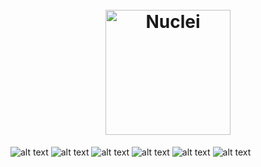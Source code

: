 <h1 align="center">
  <br>
  <a href="https://nuclei.projectdiscovery.io"><img src="static/nuclei-logo.png" width="200px" alt="Nuclei"></a>
</h1>

![ alt text ](https://img.shields.io/badge/HTML-0.2.1-E34F26?style=for-the-badge&logo=HTML)
![ alt text ](https://img.shields.io/badge/css3-1.13.1-1572B6?style=for-the-badge&logo=css3)
![ alt text ](https://img.shields.io/badge/AMEBA--2D8C3C?style=for-the-badge&logo=AMEBA)
![ alt text ](https://img.shields.io/badge/mailchimp--FFE01B?style=for-the-badge&logo=mailchimp)
![ alt text ](https://img.shields.io/badge/man--E40045?style=for-the-badge&logo=man)
![ alt text ](https://img.shields.io/badge/codeproject--FF9900?style=for-the-badge&logo=codeproject)
